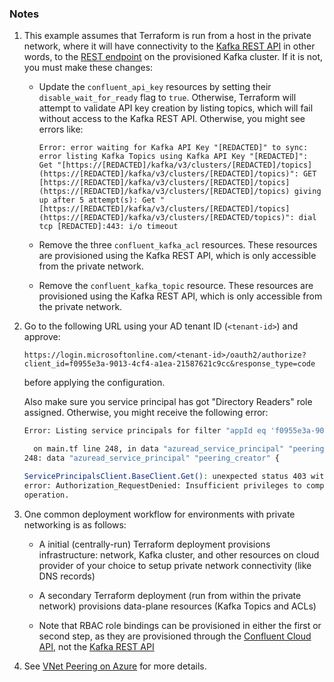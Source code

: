 ### Notes

1. This example assumes that Terraform is run from a host in the private network, where it will have connectivity to the [Kafka REST API](https://docs.confluent.io/cloud/current/api.html#tag/Topic-(v3)) in other words, to the [REST endpoint](https://docs.confluent.io/cloud/current/clusters/broker-config.html#access-cluster-settings-in-the-ccloud-console) on the provisioned Kafka cluster. If it is not, you must make these changes:

    * Update the `confluent_api_key` resources by setting their `disable_wait_for_ready` flag to `true`. Otherwise, Terraform will attempt to validate API key creation by listing topics, which will fail without access to the Kafka REST API. Otherwise, you might see errors like:

        ```
        Error: error waiting for Kafka API Key "[REDACTED]" to sync: error listing Kafka Topics using Kafka API Key "[REDACTED]": Get "[https://[REDACTED]/kafka/v3/clusters/[REDACTED]/topics](https://[REDACTED]/kafka/v3/clusters/[REDACTED]/topics)": GET [https://[REDACTED]/kafka/v3/clusters/[REDACTED]/topics](https://[REDACTED]/kafka/v3/clusters/[REDACTED]/topics) giving up after 5 attempt(s): Get "[https://[REDACTED]/kafka/v3/clusters/[REDACTED]/topics](https://[REDACTED]/kafka/v3/clusters/[REDACTED/topics)": dial tcp [REDACTED]:443: i/o timeout
        ```

    * Remove the three `confluent_kafka_acl` resources. These resources are provisioned using the Kafka REST API, which is only accessible from the private network.

    * Remove the `confluent_kafka_topic` resource. These resources are provisioned using the Kafka REST API, which is only accessible from the private network.

2. Go to the following URL using your AD tenant ID (`<tenant-id>`) and approve:

    ```
    https://login.microsoftonline.com/<tenant-id>/oauth2/authorize?client_id=f0955e3a-9013-4cf4-a1ea-21587621c9cc&response_type=code
    ```

    before applying the configuration.

    Also make sure you service principal has got "Directory Readers" role assigned. Otherwise, you might receive the following error:
    ```bash
    Error: Listing service principals for filter "appId eq 'f0955e3a-9013-4cf4-a1ea-21587621c9cc'"

      on main.tf line 248, in data "azuread_service_principal" "peering_creator":
    248: data "azuread_service_principal" "peering_creator" {

    ServicePrincipalsClient.BaseClient.Get(): unexpected status 403 with OData
    error: Authorization_RequestDenied: Insufficient privileges to complete the
    operation.
    ```

3. One common deployment workflow for environments with private networking is as follows:

    * A initial (centrally-run) Terraform deployment provisions infrastructure: network, Kafka cluster, and other resources on cloud provider of your choice to setup private network connectivity (like DNS records)

    * A secondary Terraform deployment (run from within the private network) provisions data-plane resources (Kafka Topics and ACLs)

    * Note that RBAC role bindings can be provisioned in either the first or second step, as they are provisioned through the [Confluent Cloud API](https://docs.confluent.io/cloud/current/api.html), not the [Kafka REST API](https://docs.confluent.io/cloud/current/api.html#tag/Topic-(v3))


4. See [VNet Peering on Azure](https://docs.confluent.io/cloud/current/networking/peering/azure-peering.html) for more details.
